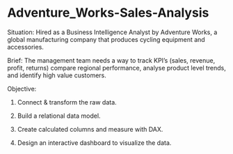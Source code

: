 # Adventure_Works-Sales-Analysis

Situation:
Hired as a Business Intelligence Analyst by Adventure Works, a global manufacturing company that produces cycling equipment and accessories.


Brief:
The management team needs a way to track KPI’s (sales, revenue, profit, returns) compare regional performance, analyse product level trends, and identify high value customers.


Objective:

1. Connect & transform the raw data.

2. Build a relational data model.
   
3. Create calculated columns and measure with DAX.

4. Design an interactive dashboard to visualize the data.
